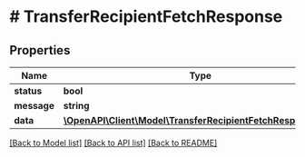 # # TransferRecipientFetchResponse

## Properties

Name | Type | Description | Notes
------------ | ------------- | ------------- | -------------
**status** | **bool** |  |
**message** | **string** |  |
**data** | [**\OpenAPI\Client\Model\TransferRecipientFetchResponseData**](TransferRecipientFetchResponseData.md) |  |

[[Back to Model list]](../../README.md#models) [[Back to API list]](../../README.md#endpoints) [[Back to README]](../../README.md)
